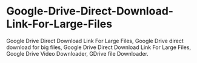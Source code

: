 # Google-Drive-Direct-Download-Link-For-Large-Files
Google Drive Direct Download Link For Large Files, Google Drive direct download for big files, Google Drive Direct Download Link For Large Files, Google Drive Video Downloader, GDrive file Downloader.
